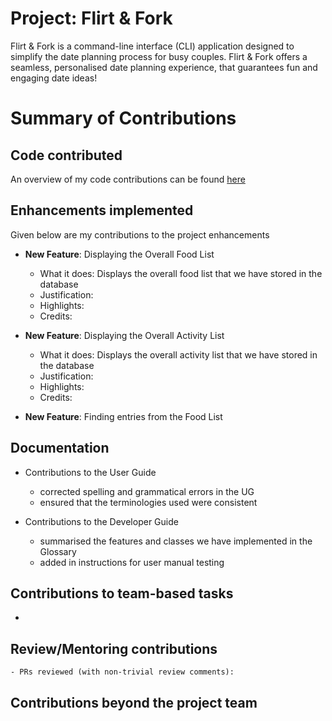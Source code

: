 # Project: Flirt & Fork

Flirt & Fork is a command-line interface (CLI) application designed to simplify the date planning process for busy couples. Flirt & Fork offers a seamless, personalised date planning experience, that guarantees fun and engaging date ideas!

# Summary of Contributions

## Code contributed
An overview of my code contributions can be found [here](https://nus-cs2113-ay2324s2.github.io/tp-dashboard/?search=tiffanyliu0220&breakdown=true)

## Enhancements implemented
Given below are my contributions to the project enhancements

- **New Feature**: Displaying the Overall Food List
    - What it does: Displays the overall food list that we have stored in the database
    - Justification: 
    - Highlights:
    - Credits:

- **New Feature**: Displaying the Overall Activity List
    - What it does: Displays the overall activity list that we have stored in the database
    - Justification: 
    - Highlights:
    - Credits:

- **New Feature**: Finding entries from the Food List

## Documentation
- Contributions to the User Guide
  - corrected spelling and grammatical errors in the UG
  - ensured that the terminologies used were consistent
  
- Contributions to the Developer Guide
  - summarised the features and classes we have implemented in the Glossary 
  - added in instructions for user manual testing
  

## Contributions to team-based tasks
- 

## Review/Mentoring contributions
    - PRs reviewed (with non-trivial review comments): 

## Contributions beyond the project team